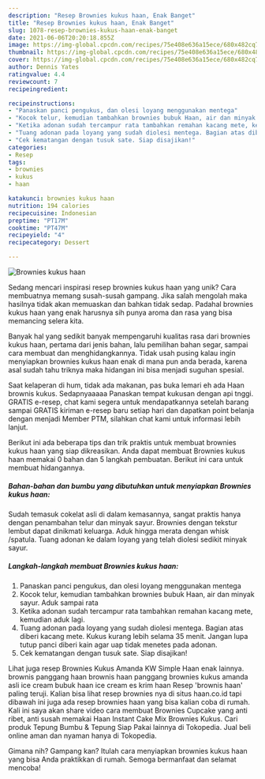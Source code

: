 ```yaml
---
description: "Resep Brownies kukus haan, Enak Banget"
title: "Resep Brownies kukus haan, Enak Banget"
slug: 1078-resep-brownies-kukus-haan-enak-banget
date: 2021-06-06T20:20:18.855Z
image: https://img-global.cpcdn.com/recipes/75e408e636a15ece/680x482cq70/brownies-kukus-haan-foto-resep-utama.jpg
thumbnail: https://img-global.cpcdn.com/recipes/75e408e636a15ece/680x482cq70/brownies-kukus-haan-foto-resep-utama.jpg
cover: https://img-global.cpcdn.com/recipes/75e408e636a15ece/680x482cq70/brownies-kukus-haan-foto-resep-utama.jpg
author: Dennis Yates
ratingvalue: 4.4
reviewcount: 7
recipeingredient:

recipeinstructions:
- "Panaskan panci pengukus, dan olesi loyang menggunakan mentega"
- "Kocok telur, kemudian tambahkan brownies bubuk Haan, air dan minyak sayur. Aduk sampai rata"
- "Ketika adonan sudah tercampur rata tambahkan remahan kacang mete, kemudian aduk lagi."
- "Tuang adonan pada loyang yang sudah diolesi mentega. Bagian atas diberi kacang mete. Kukus kurang lebih selama 35 menit. Jangan lupa tutup panci diberi kain agar uap tidak menetes pada adonan."
- "Cek kematangan dengan tusuk sate. Siap disajikan!"
categories:
- Resep
tags:
- brownies
- kukus
- haan

katakunci: brownies kukus haan 
nutrition: 194 calories
recipecuisine: Indonesian
preptime: "PT17M"
cooktime: "PT47M"
recipeyield: "4"
recipecategory: Dessert

---
```



![Brownies kukus haan](https://img-global.cpcdn.com/recipes/75e408e636a15ece/680x482cq70/brownies-kukus-haan-foto-resep-utama.jpg)

Sedang mencari inspirasi resep brownies kukus haan yang unik? Cara membuatnya memang susah-susah gampang. Jika salah mengolah maka hasilnya tidak akan memuaskan dan bahkan tidak sedap. Padahal brownies kukus haan yang enak harusnya sih punya aroma dan rasa yang bisa memancing selera kita.

Banyak hal yang sedikit banyak mempengaruhi kualitas rasa dari brownies kukus haan, pertama dari jenis bahan, lalu pemilihan bahan segar, sampai cara membuat dan menghidangkannya. Tidak usah pusing kalau ingin menyiapkan brownies kukus haan enak di mana pun anda berada, karena asal sudah tahu triknya maka hidangan ini bisa menjadi suguhan spesial.

Saat kelaperan di hum, tidak ada makanan, pas buka lemari eh ada Haan brownis kukus. Sedapnyaaaaa Panaskan tempat kukusan dengan api tnggi. GRATIS e-resep, chat kami segera untuk mendapatkannya setelah barang sampai GRATIS kiriman e-resep baru setiap hari dan dapatkan point belanja dengan menjadi Member PTM, silahkan chat kami untuk informasi lebih lanjut.


Berikut ini ada beberapa tips dan trik praktis untuk membuat brownies kukus haan yang siap dikreasikan. Anda dapat membuat Brownies kukus haan memakai 0 bahan dan 5 langkah pembuatan. Berikut ini cara untuk membuat hidangannya.

<!--inarticleads1-->

##### Bahan-bahan dan bumbu yang dibutuhkan untuk menyiapkan Brownies kukus haan:



Sudah temasuk cokelat asli di dalam kemasannya, sangat praktis hanya dengan penambahan telur dan minyak sayur. Brownies dengan tekstur lembut dapat dinikmati keluarga. Aduk hingga merata dengan whisk /spatula. Tuang adonan ke dalam loyang yang telah diolesi sedikit minyak sayur. 

<!--inarticleads2-->

##### Langkah-langkah membuat Brownies kukus haan:

1. Panaskan panci pengukus, dan olesi loyang menggunakan mentega
1. Kocok telur, kemudian tambahkan brownies bubuk Haan, air dan minyak sayur. Aduk sampai rata
1. Ketika adonan sudah tercampur rata tambahkan remahan kacang mete, kemudian aduk lagi.
1. Tuang adonan pada loyang yang sudah diolesi mentega. Bagian atas diberi kacang mete. Kukus kurang lebih selama 35 menit. Jangan lupa tutup panci diberi kain agar uap tidak menetes pada adonan.
1. Cek kematangan dengan tusuk sate. Siap disajikan!


Lihat juga resep Brownies Kukus Amanda KW Simple Haan enak lainnya. brownis panggang haan brownis haan panggang brownies kukus amanda asli ice cream bubuk haan ice cream es krim haan Resep &#39;brownis haan&#39; paling teruji. Kalian bisa lihat resep brownies nya di situs haan.co.id tapi dibawah ini juga ada resep brownies haan yang bisa kalian coba di rumah. Kali ini saya akan share video cara membuat Brownies Cupcake yang anti ribet, anti susah memakai Haan Instant Cake Mix Brownies Kukus. Cari produk Tepung Bumbu &amp; Tepung Siap Pakai lainnya di Tokopedia. Jual beli online aman dan nyaman hanya di Tokopedia. 

Gimana nih? Gampang kan? Itulah cara menyiapkan brownies kukus haan yang bisa Anda praktikkan di rumah. Semoga bermanfaat dan selamat mencoba!
